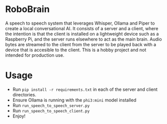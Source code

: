 # RoboBrain

A speech to speech system that leverages Whisper, Ollama and Piper to create a local conversational AI. It consists of a server and a client, where the intention is that the client is installed on a lightweight device such as a Raspberry Pi, and the server runs elsewhere to act as the main brain. Audio bytes are streamed to the client from the server to be played back with a device that is accesible to the client. This is a hobby project and not intended for production use.

# Usage

- Run `pip install -r requirements.txt` in each of the server and client directories.
- Ensure Ollama is running with the `phi3:mini` model installed
- Run `run_speech_to_speech_server.py`
- Run `run_speech_to_speech_client.py`
- Enjoy!
